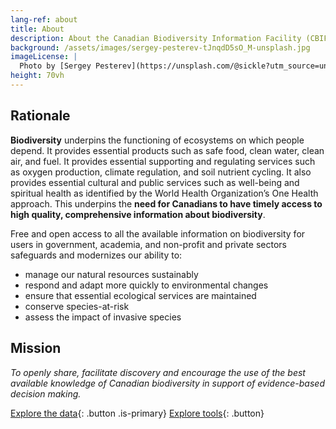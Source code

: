 ```yaml
---
lang-ref: about
title: About
description: About the Canadian Biodiversity Information Facility (CBIF)
background: /assets/images/sergey-pesterev-tJnqdD5sO_M-unsplash.jpg
imageLicense: |
  Photo by [Sergey Pesterev](https://unsplash.com/@sickle?utm_source=unsplash&utm_medium=referral&utm_content=creditCopyText) on [Unsplash](https://unsplash.com/?utm_source=unsplash&utm_medium=referral&utm_content=creditCopyText)
height: 70vh
---
```


## Rationale

**Biodiversity** underpins the functioning of ecosystems on which people depend. It provides essential products such as safe food, clean water, clean air, and fuel. It provides essential supporting and regulating services such as oxygen production, climate regulation, and soil nutrient cycling. It also provides essential cultural and public services such as well-being and spiritual health as identified by the World Health Organization’s One Health approach. This underpins the **need for Canadians to have timely access to high quality, comprehensive information about biodiversity**.

Free and open access to all the available information on biodiversity for users in government, academia, and non-profit and private sectors  safeguards and modernizes our ability to: 
* manage our natural resources sustainably
* respond and adapt more quickly to environmental changes
* ensure that essential ecological services are maintained
* conserve species-at-risk
* assess the impact of invasive species


## Mission

*To openly share, facilitate discovery and encourage the use of the best available knowledge of Canadian biodiversity in support of evidence-based decision making.*

[Explore the data](/en/data){: .button .is-primary} [Explore tools](/en/tools){: .button}
